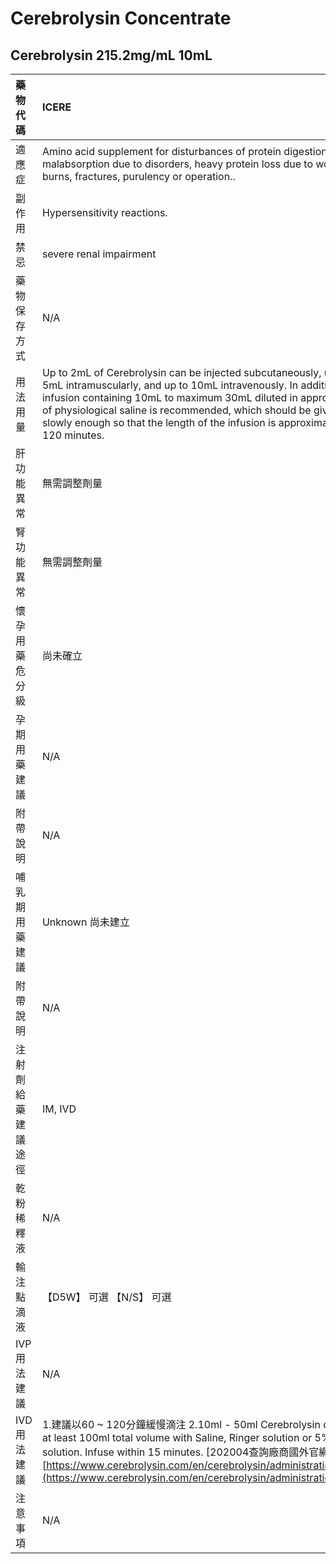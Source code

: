# Cerebrolysin Concentrate

## Cerebrolysin 215.2mg/mL 10mL

| 藥物代碼 | ICERE |
| :--- | :--- |
| 適應症 | Amino acid supplement for disturbances of protein digestion & malabsorption due to disorders, heavy protein loss due to wounds, burns, fractures, purulency or operation.. |
| 副作用 | Hypersensitivity reactions. |
| 禁忌 | severe renal impairment |
| 藥物保存方式 | N/A |
| 用法用量 | Up to 2mL of Cerebrolysin can be injected subcutaneously, up to 5mL intramuscularly, and up to 10mL intravenously. In addition, an infusion containing 10mL to maximum 30mL diluted in approx 250mL of physiological saline is recommended, which should be given slowly enough so that the length of the infusion is approximately 60-120 minutes. |
| 肝功能異常 | 無需調整劑量 |
| 腎功能異常 | 無需調整劑量 |
| 懷孕用藥危分級 | 尚未確立 |
| 孕期用藥建議 | N/A |
| 附帶說明 | N/A |
| 哺乳期用藥建議 | Unknown 尚未建立 |
| 附帶說明 | N/A |
| 注射劑給藥建議途徑 | IM, IVD |
| 乾粉稀釋液 | N/A |
| 輸注點滴液 | 【D5W】 可選  【N/S】 可選 |
| IVP 用法建議 | N/A |
| IVD 用法建議 | 1.建議以60 ~ 120分鐘緩慢滴注 2.10ml - 50ml Cerebrolysin diluted to at least 100ml total volume with Saline, Ringer solution or 5% glucose solution. Infuse within 15 minutes. \[202004查詢廠商國外官網[https://www.cerebrolysin.com/en/cerebrolysin/administration.html](https://www.cerebrolysin.com/en/cerebrolysin/administration.html)\] |
| 注意事項 | N/A |

